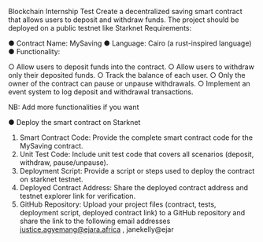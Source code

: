 Blockchain Internship Test
Create a decentralized saving smart contract that allows users to deposit and withdraw funds.
The project should be deployed on a public testnet like Starknet
Requirements:

● Contract Name: MySaving
● Language: Cairo (a rust-inspired language)
● Functionality:

○ Allow users to deposit funds into the contract.
○ Allow users to withdraw only their deposited funds.
○ Track the balance of each user.
○ Only the owner of the contract can pause or unpause withdrawals.
○ Implement an event system to log deposit and withdrawal transactions.

NB: Add more functionalities if you want

● Deploy the smart contract on Starknet

1. Smart Contract Code:
Provide the complete smart contract code for the MySaving contract.
2. Unit Test Code:
Include unit test code that covers all scenarios (deposit, withdraw, pause/unpause).
3. Deployment Script:
Provide a script or steps used to deploy the contract on starknet testnet.
4. Deployed Contract Address:
Share the deployed contract address and testnet explorer link for verification.
5. GitHub Repository:
Upload your project files (contract, tests, deployment script, deployed contract link) to a
GitHub repository and share the link to the following email addresses
justice.agyemang@ejara.africa , janekelly@ejar
